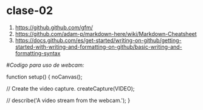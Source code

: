 # clase-02

1. <https://github.github.com/gfm/>
2. <https://github.com/adam-p/markdown-here/wiki/Markdown-Cheatsheet>
3. <https://docs.github.com/es/get-started/writing-on-github/getting-started-with-writing-and-formatting-on-github/basic-writing-and-formatting-syntax>

 #*Codigo para uso de webcam:*

function setup() {
  noCanvas();

  // Create the video capture.
  createCapture(VIDEO);

  // describe('A video stream from the webcam.');
}

